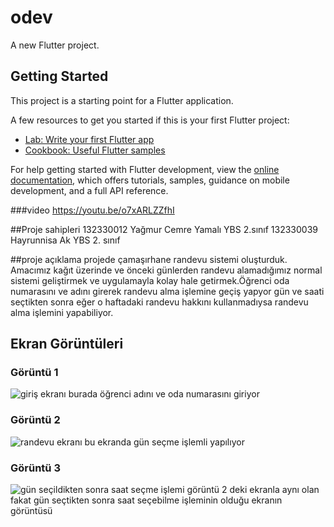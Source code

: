 # odev

A new Flutter project.

## Getting Started

This project is a starting point for a Flutter application.

A few resources to get you started if this is your first Flutter project:

- [Lab: Write your first Flutter app](https://docs.flutter.dev/get-started/codelab)
- [Cookbook: Useful Flutter samples](https://docs.flutter.dev/cookbook)

For help getting started with Flutter development, view the
[online documentation](https://docs.flutter.dev/), which offers tutorials,
samples, guidance on mobile development, and a full API reference.

###video
https://youtu.be/o7xARLZZfhI

##Proje sahipleri
132330012 Yağmur Cemre Yamalı YBS 2.sınıf
132330039 Hayrunnisa Ak YBS 2. sınıf

##proje açıklama
projede çamaşırhane randevu sistemi oluşturduk. Amacımız kağıt üzerinde ve önceki günlerden randevu alamadığımız normal sistemi
geliştirmek ve uygulamayla kolay hale getirmek.Öğrenci oda numarasını ve adını girerek randevu alma işlemine geçiş yapyor gün ve saati seçtikten sonra eğer o haftadaki randevu hakkını kullanmadıysa randevu alma işlemini yapabiliyor.
## Ekran Görüntüleri

### Görüntü 1
![giriş ekranı](images/Ekran%20g%C3%B6r%C3%BCnt%C3%BCs%C3%BC%202025-01-19%20231734.png)  burada öğrenci adını ve oda numarasını giriyor

### Görüntü 2
![randevu ekranı](images/Ekran%20g%C3%B6r%C3%BCnt%C3%BCs%C3%BC%202025-01-19%20232003.png) bu ekranda gün seçme işlemli yapılıyor

### Görüntü 3
![gün seçildikten sonra saat seçme işlemi](images/Ekran%20g%C3%B6r%C3%BCnt%C3%BCs%C3%BC%202025-01-20%20184615.png) görüntü 2 deki ekranla aynı olan fakat 
gün seçtikten sonra saat seçebilme işleminin olduğu ekranın görüntüsü
